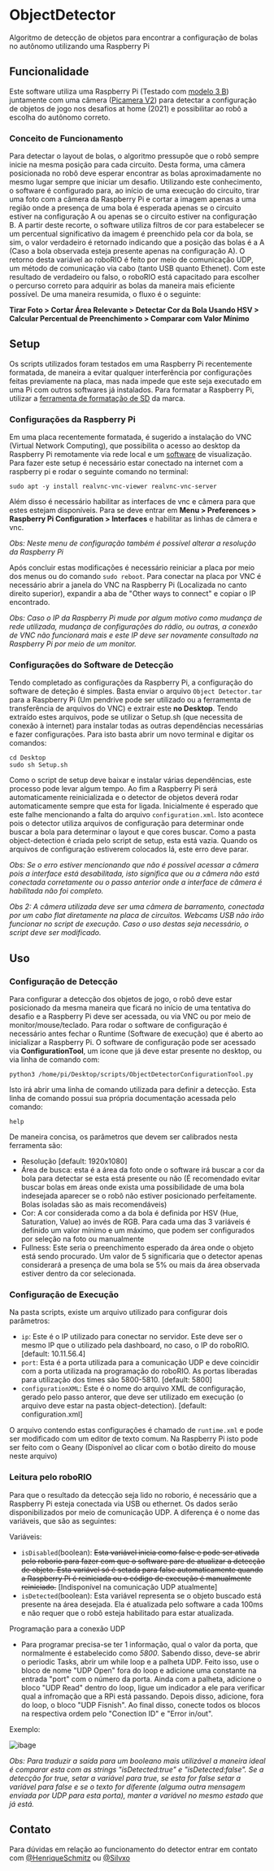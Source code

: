 # ObjectDetector
Algoritmo de detecção de objetos para encontrar a configuração de bolas no autônomo utilizando uma Raspberry Pi


## Funcionalidade
Este software utiliza uma Raspberry Pi (Testado com [modelo 3 B](https://www.raspberrypi.org/products/raspberry-pi-3-model-b/)) juntamente com uma câmera ([Picamera V2](https://www.raspberrypi.org/products/camera-module-v2/)) para detectar a configuração de objetos de jogo nos desafios at home (2021) e possibilitar ao robô a escolha do autônomo correto.

### Conceito de Funcionamento
Para detectar o layout de bolas, o algoritmo pressupõe que o robô sempre inicie na mesma posição para cada circuito. Desta forma, uma câmera posicionada no robô deve esperar encontrar as bolas aproximadamente no mesmo lugar sempre que iniciar um desafio. Utilizando este conhecimento, o software é configurado para, ao início de uma execução do circuito, tirar uma foto com a câmera da Raspberry Pi e cortar a imagem apenas a uma região onde a presença de uma bola é esperada apenas se o circuito estiver na configuração A ou apenas se o circuito estiver na configuração B. A partir deste recorte, o software utiliza filtros de cor para estabelecer se um percentual significativo da imagem é preenchido pela cor da bola, se sim, o valor verdadeiro é retornado indicando que a posição das bolas é a A (Caso a bola observada esteja presente apenas na configuração A). O retorno desta variável ao roboRIO é feito por meio de comunicação UDP, um método de comunicação via cabo (tanto USB quanto Ethenet). Com este resultado de verdadeiro ou falso, o roboRIO está capacitado para escolher o percurso correto para adquirir as bolas da maneira mais eficiente possível. De uma maneira resumida, o fluxo é o seguinte:

**Tirar Foto > Cortar Área Relevante > Detectar Cor da Bola Usando HSV > Calcular Percentual de Preenchimento > Comparar com Valor Mínimo**


## Setup
Os scripts utilizados foram testados em uma Raspberry Pi recentemente formatada, de maneira a evitar qualquer interferência por configurações feitas previamente na placa, mas nada impede que este seja executado em uma Pi com outros softwares já instalados. Para formatar a Raspberry Pi, utilizar a [ferramenta de formatação de SD](https://www.raspberrypi.org/software/) da marca.

### Configurações da Raspberry Pi
Em uma placa recentemente formatada, é sugerido a instalação do VNC (Virtual Network Computing), que possibilita o acesso ao desktop da Raspberry Pi remotamente via rede local e um [software](https://www.realvnc.com/en/connect/download/viewer/) de visualização. Para fazer este setup é necessário estar conectado na internet com a raspberry pi e rodar o seguinte comando no terminal:
```
sudo apt -y install realvnc-vnc-viewer realvnc-vnc-server
```
Além disso é necessário habilitar as interfaces de vnc e câmera para que estes estejam disponíveis. Para se deve entrar em **Menu > Preferences > Raspberry Pi Configuration > Interfaces** e habilitar as linhas de câmera e vnc.

*Obs: Neste menu de configuração também é possível alterar a resolução da Raspberry Pi*

Após concluir estas modificações é necessário reiniciar a placa por meio dos menus ou do comando `sudo reboot`. Para conectar na placa por VNC é necessário abrir a janela do VNC na Raspberry Pi (Localizada no canto direito superior), expandir a aba de "Other ways to connect" e copiar o IP encontrado.

*Obs: Caso o IP da Raspberry Pi mude por algum motivo como mudança de rede utilizada, mudança de configurações do rádio, ou outras, a conexão de VNC não funcionará mais e este IP deve ser novamente consultado na Raspberry Pi por meio de um monitor.*

### Configurações do Software de Detecção
Tendo completado as configurações da Raspberry Pi, a configuração do software de deteção é simples. Basta enviar o arquivo `Object Detector.tar` para a Raspberry Pi (Um pendrive pode ser utilizado ou a ferramenta de transferência de arquivos do VNC) e extrair este **no Desktop**. Tendo extraído estes arquivos, pode se utilizar o Setup.sh (que necessita de conexão à internet) para instalar todas as outras dependências necessárias e fazer configurações. Para isto basta abrir um novo terminal e digitar os comandos:
```
cd Desktop
sudo sh Setup.sh
```
Como o script de setup deve baixar e instalar várias dependências, este processo pode levar algum tempo. Ao fim a Raspberry Pi será automaticamente reinicializada e o detector de objetos deverá rodar automaticamente sempre que esta for ligada. Inicialmente é esperado que este falhe mencionando a falta do arquivo `configuration.xml`. Isto acontece pois o detector utiliza arquivos de configuração para determinar onde buscar a bola para determinar o layout e que cores buscar. Como a pasta object-detection é criada pelo script de setup, esta está vazia. Quando os arquivos de configuração estiverem colocados lá, este erro deve parar.

*Obs: Se o erro estiver mencionando que não é possível acessar a câmera pois a interface está desabilitada, isto significa que ou a câmera não está conectada corretamente ou o passo anterior onde a interface de câmera é habilitada não foi completo.*

*Obs 2: A câmera utilizada deve ser uma câmera de barramento, conectada por um cabo flat diretamente na placa de circuitos. Webcams USB não irão funcionar no script de execução. Caso o uso destas seja necessário, o script deve ser modificado.*

## Uso
### Configuração de Detecção
Para configurar a detecção dos objetos de jogo, o robô deve estar posicionado da mesma maneira que ficará no início de uma tentativa do desafio e a Raspberry Pi deve ser acessada, ou via VNC ou por meio de monitor/mouse/teclado. Para rodar o software de configuração é necessário antes fechar o Runtime (Software de execução) que é aberto ao inicializar a Raspberry Pi. O software de configuração pode ser acessado via **ConfigurationTool**, um icone que já deve estar presente no desktop, ou via linha de comando com:
```
python3 /home/pi/Desktop/scripts/ObjectDetectorConfigurationTool.py
```
Isto irá abrir uma linha de comando utilizada para definir a detecção. Esta linha de comando possui sua própria documentação acessada pelo comando:
```
help
```
De maneira concisa, os parâmetros que devem ser calibrados nesta ferramenta são:
- Resolução [default: 1920x1080]
- Área de busca: esta é a área da foto onde o software irá buscar a cor da bola para detectar se esta está presente ou não (É recomendado evitar buscar bolas em áreas onde exista uma possibilidade de uma bola indesejada aparecer se o robô não estiver posicionado perfeitamente. Bolas isoladas são as mais recomendáveis)
- Cor: A cor considerada como a da bola é definida por HSV (Hue, Saturation, Value) ao invés de RGB. Para cada uma das 3 variáveis é definido um valor mínimo e um máximo, que podem ser configurados por seleção na foto ou manualmente
- Fullness: Este seria o preenchimento esperado da área onde o objeto está sendo procurado. Um valor de 5 significaria que o detector apenas considerará a presença de uma bola se 5% ou mais da área observada estiver dentro da cor selecionada.

### Configuração de Execução
Na pasta scripts, existe um arquivo utilizado para configurar dois parâmetros:
- `ip`: Este é o IP utilizado para conectar no servidor. Este deve ser o mesmo IP que o utilizado pela dashboard, no caso, o IP do roboRIO. [default: 10.11.56.4]
- `port`: Esta é a porta utilizada para a comunicação UDP e deve coincidir com a porta utilizada na programação do roboRIO. As portas liberadas para utilização dos times são 5800-5810. [default: 5800]
- `configurationXML`: Este é o nome do arquivo XML de configuração, gerado pelo passo anteror, que deve ser utilizado em execução (o arquivo deve estar na pasta object-detection). [default: configuration.xml]

O arquivo contendo estas configurações é chamado de `runtime.xml` e pode ser modificado com um editor de texto comum. Na Raspberry Pi isto pode ser feito com o Geany (Disponível ao clicar com o botão direito do mouse neste arquivo)

### Leitura pelo roboRIO
Para que o resultado da detecção seja lido no roborio, é necessário que a Raspberry Pi esteja conectada via USB ou ethernet. Os dados serão disponibilizados por meio de comunicação UDP. A diferença é o nome das variáveis, que são as seguintes:

Variáveis:

- `isDisabled`(boolean): ~~Esta variável inicia como false e pode ser ativada pelo roborio para fazer com que o software pare de atualizar a detecção de objeto. Esta variável só é setada para false automaticamente quando a Raspberry Pi é reiniciada ou o código de execução é manualmente reiniciado.~~ [Indisponível na comunicação UDP atualmente]
- `isDetected`(boolean): Esta variável representa se o objeto buscado está presente na área desejada. Ela é atualizada pelo software a cada 100ms e não requer que o robô esteja habilitado para estar atualizada.

Programação para a conexão UDP
- Para programar precisa-se ter 1 informação, qual o valor da porta, que normalmente é estabelecido como *5800*. Sabendo disso, deve-se abrir o periodic Tasks, abrir um while loop e a palheta UDP. Feito isso, use o bloco de nome "UDP Open" fora do loop e adicione uma constante na entrada "port" com o número da porta. Ainda com a palheta, adicione o bloco "UDP Read" dentro do loop, ligue um indicador a ele para verificar qual a infromação que a RPi está passando. Depois disso, adicione, fora do loop, o bloco "UDP Fisnish". Ao final disso, conecte todos os blocos na respectiva ordem pelo "Conection ID" e "Error in/out".

Exemplo:

![ibage](https://user-images.githubusercontent.com/56368014/106283304-854fb100-6220-11eb-8b41-325632984aad.png)

*Obs: Para traduzir a saída para um booleano mais utilizável a maneira ideal é comparar esta com as strings "isDetected:true" e "isDetected:false". Se a detecção for true, setar a variável para true, se esta for false setar a variável para false e se o texto for diferente (alguma outra mensagem enviada por UDP para esta porta), manter a variável no mesmo estado que já está.*

## Contato
Para dúvidas em relação ao funcionamento do detector entrar em contato com [@HenriqueSchmitz](https://github.com/orgs/1156UnderControl/people/HenriqueSchmitz) ou [@Silvxo](https://github.com/orgs/1156UnderControl/people/Silvxo)
